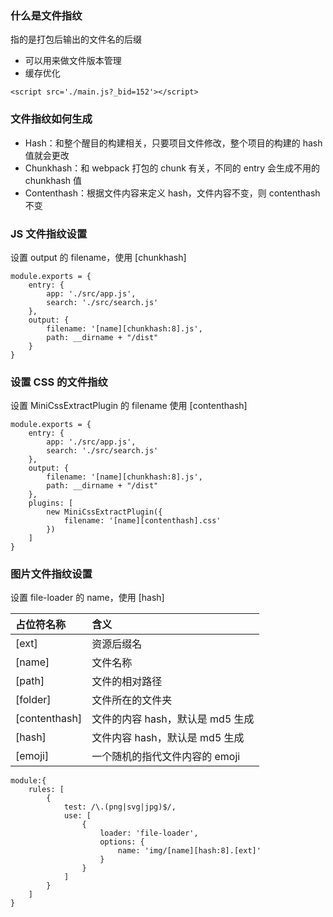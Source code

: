 ### 什么是文件指纹

指的是打包后输出的文件名的后缀

- 可以用来做文件版本管理
- 缓存优化 

~~~
<script src='./main.js?_bid=152'></script>
~~~

### 文件指纹如何生成

- Hash：和整个醒目的构建相关，只要项目文件修改，整个项目的构建的 hash 值就会更改
- Chunkhash：和 webpack 打包的 chunk 有关，不同的 entry 会生成不用的 chunkhash 值
- Contenthash：根据文件内容来定义 hash，文件内容不变，则 contenthash 不变

### JS 文件指纹设置

设置 output 的 filename，使用 [chunkhash]

~~~
module.exports = {
    entry: {
        app: './src/app.js',
        search: './src/search.js'
    },
    output: {
        filename: '[name][chunkhash:8].js',
        path: __dirname + "/dist"
    }
}
~~~

### 设置 CSS 的文件指纹

设置 MiniCssExtractPlugin 的 filename 使用 [contenthash]

~~~
module.exports = {
    entry: {
        app: './src/app.js',
        search: './src/search.js'
    },
    output: {
        filename: '[name][chunkhash:8].js',
        path: __dirname + "/dist"
    },
    plugins: [
        new MiniCssExtractPlugin({
            filename: '[name][contenthash].css'
        })
    ]
}
~~~

### 图片文件指纹设置

设置 file-loader 的 name，使用 [hash]

|占位符名称|含义|
|:---|:---|
|[ext]|资源后缀名|
|[name]|文件名称|
|[path]|文件的相对路径|
|[folder]|文件所在的文件夹|
|[contenthash]|文件的内容 hash，默认是 md5 生成|
|[hash]|文件内容 hash，默认是 md5 生成|
|[emoji]|一个随机的指代文件内容的 emoji|

~~~
module:{
    rules: [
        {
            test: /\.(png|svg|jpg)$/,
            use: [
                {
                    loader: 'file-loader',
                    options: {
                        name: 'img/[name][hash:8].[ext]'
                    }
                }
            ]
        }
    ]
}
~~~
















